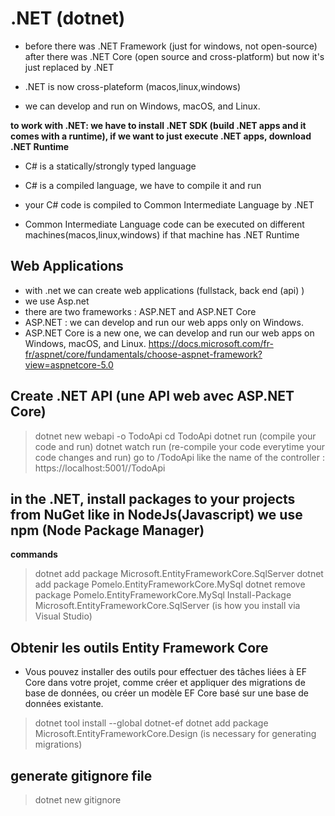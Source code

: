 
# .NET (dotnet)

- before there was .NET Framework (just for windows, not open-source) after there was .NET Core (open source and 
  cross-platform) but now it's just replaced by .NET

- .NET is now cross-plateform (macos,linux,windows)
- we can develop and run on Windows, macOS, and Linux.
  
**to work with .NET:  we have to install .NET SDK (build .NET apps and it comes with a runtime), if we want to just execute .NET apps, download .NET Runtime**

- C# is a statically/strongly typed language
- C# is a compiled language,  we have to compile it and run
- your C# code is compiled to Common Intermediate Language by .NET
  
- Common Intermediate Language code can be executed on different machines(macos,linux,windows) if that machine has .NET Runtime

## Web Applications
- with .net we can create web applications (fullstack, back end (api) )
- we use Asp.net
- there are two frameworks : ASP.NET and ASP.NET Core
- ASP.NET : we can develop and run our web apps only on Windows.
- ASP.NET Core is a new one, we can develop and run our web apps on Windows, macOS, and Linux.
https://docs.microsoft.com/fr-fr/aspnet/core/fundamentals/choose-aspnet-framework?view=aspnetcore-5.0


## Create .NET API (une API web avec ASP.NET Core)
> dotnet new webapi -o TodoApi
> cd TodoApi
> dotnet run (compile your code and run)
> dotnet watch run (re-compile your code everytime your code changes and run)
> go to /TodoApi like the name of the controller : https://localhost:5001//TodoApi

## in the .NET, install packages to your projects from NuGet like in NodeJs(Javascript) we use npm (Node Package Manager)
**commands**
> dotnet add package Microsoft.EntityFrameworkCore.SqlServer
> dotnet add package Pomelo.EntityFrameworkCore.MySql
> dotnet remove package Pomelo.EntityFrameworkCore.MySql
> Install-Package Microsoft.EntityFrameworkCore.SqlServer (is how you install via Visual Studio)

## Obtenir les outils Entity Framework Core
- Vous pouvez installer des outils pour effectuer des tâches liées à EF Core dans votre projet, comme créer et appliquer des migrations
de base de données, ou créer un modèle EF Core basé sur une base de données existante.
> dotnet tool install --global dotnet-ef
> dotnet add package Microsoft.EntityFrameworkCore.Design (is necessary for generating migrations)


## generate gitignore file
> dotnet new gitignore